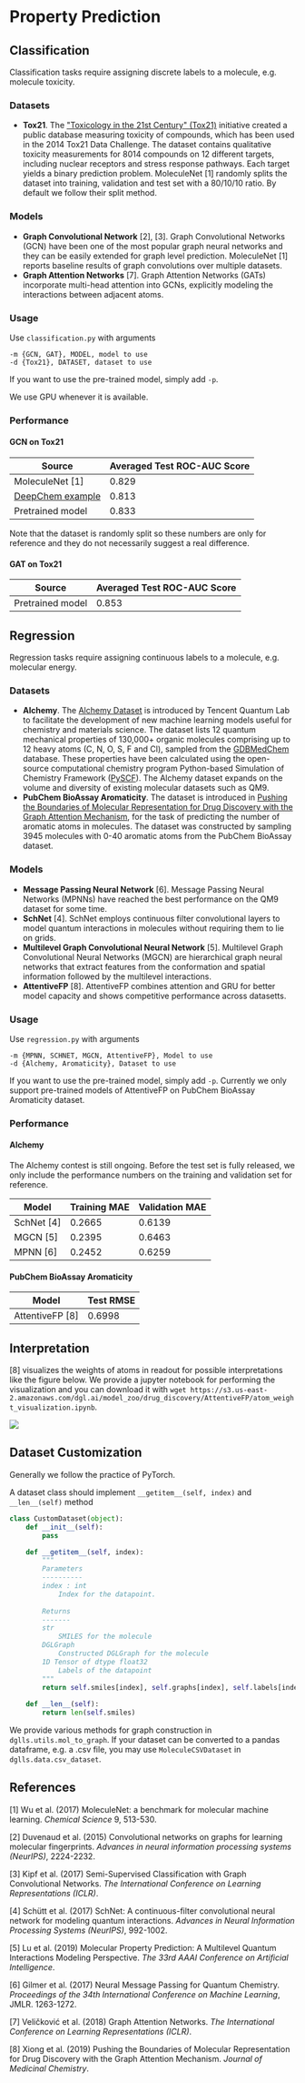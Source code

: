 # Property Prediction

## Classification

Classification tasks require assigning discrete labels to a molecule, e.g. molecule toxicity.

### Datasets
- **Tox21**. The ["Toxicology in the 21st Century" (Tox21)](https://tripod.nih.gov/tox21/challenge/) initiative created
a public database measuring toxicity of compounds, which has been used in the 2014 Tox21 Data Challenge. The dataset
contains qualitative toxicity measurements for 8014 compounds on 12 different targets, including nuclear receptors and
stress response pathways. Each target yields a binary prediction problem. MoleculeNet [1] randomly splits the dataset
into training, validation and test set with a 80/10/10 ratio. By default we follow their split method.

### Models
- **Graph Convolutional Network** [2], [3]. Graph Convolutional Networks (GCN) have been one of the most popular graph neural
networks and they can be easily extended for graph level prediction. MoleculeNet [1] reports baseline results of graph
convolutions over multiple datasets.
- **Graph Attention Networks** [7]. Graph Attention Networks (GATs) incorporate multi-head attention into GCNs,
explicitly modeling the interactions between adjacent atoms.

### Usage

Use `classification.py` with arguments
```
-m {GCN, GAT}, MODEL, model to use
-d {Tox21}, DATASET, dataset to use
```

If you want to use the pre-trained model, simply add `-p`.

We use GPU whenever it is available.

### Performance

#### GCN on Tox21

| Source           | Averaged Test ROC-AUC Score |
| ---------------- | --------------------------- |
| MoleculeNet [1]  | 0.829                       |
| [DeepChem example](https://github.com/deepchem/deepchem/blob/master/examples/tox21/tox21_tensorgraph_graph_conv.py) | 0.813                  |
| Pretrained model | 0.833                       |

Note that the dataset is randomly split so these numbers are only for reference and they do not necessarily suggest
a real difference.

#### GAT on Tox21

| Source           | Averaged Test ROC-AUC Score |
| ---------------- | --------------------------- |
| Pretrained model | 0.853                       |

## Regression   

Regression tasks require assigning continuous labels to a molecule, e.g. molecular energy.

### Datasets  

- **Alchemy**. The [Alchemy Dataset](https://alchemy.tencent.com/) is introduced by Tencent Quantum Lab to facilitate the development of new 
machine learning models useful for chemistry and materials science. The dataset lists 12 quantum mechanical properties of 130,000+ organic 
molecules comprising up to 12 heavy atoms (C, N, O, S, F and Cl), sampled from the [GDBMedChem](http://gdb.unibe.ch/downloads/) database. 
These properties have been calculated using the open-source computational chemistry program Python-based Simulation of Chemistry Framework 
([PySCF](https://github.com/pyscf/pyscf)). The Alchemy dataset expands on the volume and diversity of existing molecular datasets such as QM9. 
- **PubChem BioAssay Aromaticity**. The dataset is introduced in 
[Pushing the Boundaries of Molecular Representation for Drug Discovery with the Graph Attention Mechanism](https://www.ncbi.nlm.nih.gov/pubmed/31408336), 
for the task of predicting the number of aromatic atoms in molecules. The dataset was constructed by sampling 3945 molecules with 0-40 aromatic atoms 
from the PubChem BioAssay dataset.

### Models  

- **Message Passing Neural Network** [6]. Message Passing Neural Networks (MPNNs) have reached the best performance on
the QM9 dataset for some time.
- **SchNet** [4]. SchNet employs continuous filter convolutional layers to model quantum interactions in molecules 
without requiring them to lie on grids.
- **Multilevel Graph Convolutional Neural Network** [5]. Multilevel Graph Convolutional Neural Networks (MGCN) are 
hierarchical graph neural networks that extract features from the conformation and spatial information followed by the
multilevel interactions.
- **AttentiveFP** [8]. AttentiveFP combines attention and GRU for better model capacity and shows competitive 
performance across datasetts.

### Usage

Use `regression.py` with arguments
```
-m {MPNN, SCHNET, MGCN, AttentiveFP}, Model to use
-d {Alchemy, Aromaticity}, Dataset to use
```

If you want to use the pre-trained model, simply add `-p`. Currently we only support pre-trained models of AttentiveFP
on PubChem BioAssay Aromaticity dataset.

### Performance    

#### Alchemy

The Alchemy contest is still ongoing. Before the test set is fully released, we only include the performance numbers
on the training and validation set for reference.

| Model      | Training MAE | Validation MAE |  
| ---------- | ------------ | -------------- |
| SchNet [4] | 0.2665       | 0.6139         |
| MGCN [5]   | 0.2395       | 0.6463         |
| MPNN [6]   | 0.2452       | 0.6259         |

#### PubChem BioAssay Aromaticity

| Model           | Test RMSE |
| --------------- | --------- |
| AttentiveFP [8] | 0.6998    |

## Interpretation

[8] visualizes the weights of atoms in readout for possible interpretations like the figure below. 
We provide a jupyter notebook for performing the visualization and you can download it with 
`wget https://s3.us-east-2.amazonaws.com/dgl.ai/model_zoo/drug_discovery/AttentiveFP/atom_weight_visualization.ipynb`.

![](https://s3.us-east-2.amazonaws.com/dgl.ai/model_zoo/drug_discovery/AttentiveFP/vis_example.png)

## Dataset Customization

Generally we follow the practice of PyTorch.

A dataset class should implement `__getitem__(self, index)` and `__len__(self)` method

```python
class CustomDataset(object):
    def __init__(self):
        pass

    def __getitem__(self, index):
        """
        Parameters
        ----------
        index : int
            Index for the datapoint.
        
        Returns
        -------
        str
            SMILES for the molecule
        DGLGraph
            Constructed DGLGraph for the molecule
        1D Tensor of dtype float32
            Labels of the datapoint
        """
        return self.smiles[index], self.graphs[index], self.labels[index]
    
    def __len__(self):
        return len(self.smiles)
```

We provide various methods for graph construction in `dglls.utils.mol_to_graph`. If your dataset can 
be converted to a pandas dataframe, e.g. a .csv file, you may use `MoleculeCSVDataset` in 
`dglls.data.csv_dataset`.

## References
[1] Wu et al. (2017) MoleculeNet: a benchmark for molecular machine learning. *Chemical Science* 9, 513-530.

[2] Duvenaud et al. (2015) Convolutional networks on graphs for learning molecular fingerprints. *Advances in neural 
information processing systems (NeurIPS)*, 2224-2232.

[3] Kipf et al. (2017) Semi-Supervised Classification with Graph Convolutional Networks.
*The International Conference on Learning Representations (ICLR)*.

[4] Schütt et al. (2017) SchNet: A continuous-filter convolutional neural network for modeling quantum interactions. 
*Advances in Neural Information Processing Systems (NeurIPS)*, 992-1002.

[5] Lu et al. (2019) Molecular Property Prediction: A Multilevel Quantum Interactions Modeling Perspective. 
*The 33rd AAAI Conference on Artificial Intelligence*. 

[6] Gilmer et al. (2017) Neural Message Passing for Quantum Chemistry. *Proceedings of the 34th International Conference on 
Machine Learning*, JMLR. 1263-1272.

[7] Veličković et al. (2018) Graph Attention Networks. 
*The International Conference on Learning Representations (ICLR)*. 

[8] Xiong et al. (2019) Pushing the Boundaries of Molecular Representation for Drug Discovery with the Graph 
Attention Mechanism. *Journal of Medicinal Chemistry*.
